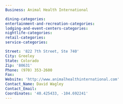 ```yaml
---
Business: Animal Health International

dining-categories:
entertainment-and-recreation-categories:
lodging-and-event-centers-categories:
nightlife-categories:
retail-categories:
service-categories:

Street: '822 7th Street, Ste 740'
City: Greeley
State: Colorado
Zip: '80631'
Phone: (970) 353-2600
Fax:
Website: 'http://www.animalhealthinternational.com'
Contact_Name: David Wagley
Contact_Email:
Coordinates: '40.425433, -104.692241'
---
```



